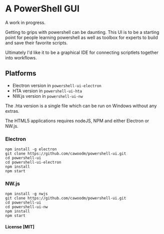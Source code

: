 # A PowerShell GUI

A work in progress.

Getting to grips with powershell can be daunting. This UI is to be a starting
point for people learning powershell as well as toolbox for experts to build and save
their favorite scripts.

Ultimately I'd like it to be a graphical IDE for connecting scriptlets together into workflows.

## Platforms

* Electron version in `powershell-ui-electron`
* HTA version in `powershell-ui-hta`
* NW.js version in `powershell-ui-nw`

The .hta version is a single file which can be run on Windows without any extras.

The HTML5 applications requires nodeJS, NPM and either Electron or NW.js.

### Electron
```
npm install -g electron
git clone https://github.com/cawoodm/powershell-ui.git
cd powershell-ui
cd powershell-ui-electron
npm install
npm start

```

### NW.js
```
npm install -g nwjs
git clone https://github.com/cawoodm/powershell-ui.git
cd powershell-ui
cd powershell-ui-nw
npm install
npm start

```

#### License [MIT]

